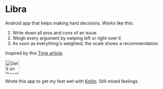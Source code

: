 # Libra

Android app that helps making hard decisions. Works like this:

1. Write down all pros and cons of an issue
2. Weigh every argument by swiping left or right over it
3. As soon as everything's weighted, the scale shows a recommendation

Inspired by this [Time article][trick-for-decisions].

<a href="https://play.google.com/store/apps/details?id=de.markusfisch.android.libra"><img alt="Get it on Google Play" src="https://play.google.com/intl/en_us/badges/images/apps/en-play-badge.png" height="45px"/></a>

Wrote this app to get my feet wet with [Kotlin][kotlin].
Still mixed feelings.

[trick-for-decisions]: http://time.com/3772262/billionaire-trick-for-decisions/
[kotlin]: http://kotlinlang.org/
